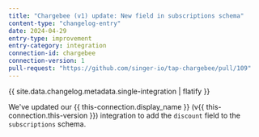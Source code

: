 ```yaml
---
title: "Chargebee (v1) update: New field in subscriptions schema"
content-type: "changelog-entry"
date: 2024-04-29
entry-type: improvement
entry-category: integration
connection-id: chargebee
connection-version: 1
pull-request: "https://github.com/singer-io/tap-chargebee/pull/109"
---
```

{{ site.data.changelog.metadata.single-integration | flatify }}

We've updated our {{ this-connection.display_name }} (v{{ this-connection.this-version }}) integration to add the `discount` field to the `subscriptions` schema.